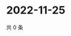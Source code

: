# 2022-11-25

共 0 条

<!-- BEGIN WEIBO -->
<!-- 最后更新时间 Fri Nov 25 2022 12:18:04 GMT+0800 (China Standard Time) -->

<!-- END WEIBO -->
